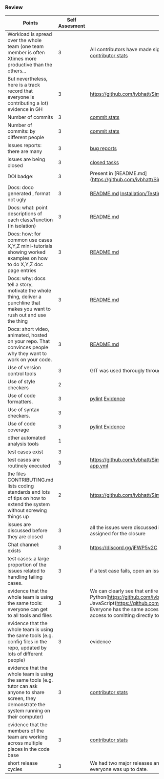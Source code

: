 ### Review
| Points | Self Assesment| Evidence|
| -------------- | ---------- |----------|
| Workload is spread over the whole team (one team member is often Xtimes more productive than the others... | 3 | All contributors have made significant commits in the codebase. [contributor stats](https://github.com/ivbhatt/Simplii/graphs/contributors)|
| But nevertheless, here is a track record that everyone is contributing a lot)	evidence in GH| 3 | https://github.com/ivbhatt/Simplii/pulse |
| Number of commits	| 3 | [commit stats](https://github.com/ivbhatt/Simplii/graphs/commit-activity) |
| Number of commits: by different people | 3 | [commit stats](https://github.com/ivbhatt/Simplii/graphs/commit-activity) |
| Issues reports: there are many | 3 | [bug reports](https://github.com/ivbhatt/Simplii/projects/1?card_filter_query=label%3Abug) |
| issues are being closed |3 | [closed tasks](https://github.com/ivbhatt/Simplii/projects/1?card_filter_query=is%3Aclosed) |
| DOI badge: | 3 | Present in [README.md](https://github.com/ivbhatt/Simplii/blob/main/README.md |
| Docs: doco generated , format not ugly| 3 | [README.md](https://github.com/ivbhatt/Simplii/blob/main/README.md) [Installation/Testing guide](https://github.com/ivbhatt/Simplii/blob/main/Installation.md)|
| Docs: what: point descriptions of each class/function (in isolation)| 3 | [README.md](https://github.com/ivbhatt/Simplii/blob/main/README.md) |
| Docs: how: for common use cases X,Y,Z mini-tutorials showing worked examples on how to do X,Y,Z doc page entries | 3 | [README.md](https://github.com/ivbhatt/Simplii/blob/main/README.md)|
| Docs: why: docs tell a story, motivate the whole thing, deliver a punchline that makes you want to rush out and use the thing	| 3 | [README.md](https://github.com/ivbhatt/Simplii/blob/main/README.md)|
| Docs: short video, animated, hosted on your repo. That convinces people why they want to work on your code.|	3 | [README.md](https://github.com/ivbhatt/Simplii/blob/main/README.md) |
| Use of version control tools| 3 | GIT was used thorougly througout the project |
| Use of style checkers	| 2 | |
| Use of code formatters.| 3 | [pylint](https://github.com/ivbhatt/Simplii/blob/main/.vscode/settings.json) [Evidence](https://github.com/ivbhatt/Simplii/blob/main/docs/lintingEvidence/app.pyLinting.png) |
| Use of syntax checkers.| 3 |  |
| Use of code coverage | 3 | [pylint](https://github.com/ivbhatt/Simplii/blob/main/.vscode/settings.json) [Evidence](https://github.com/ivbhatt/Simplii/blob/main/docs/lintingEvidence/app.pyLinting.png) |
| other automated analysis tools | 1 | |
| test cases exist | 3 |  |
| test cases are routinely executed	| 3 | https://github.com/ivbhatt/Simplii/blob/main/.github/workflows/python-app.yml |
| the files CONTRIBUTING.md lists coding standards and lots of tips on how to extend the system without screwing things up | 2 | https://github.com/ivbhatt/Simplii/blob/main/CONTRIBUTING.md |	
| issues are discussed before they are closed | 3 | all the issues were discussed in a group and then one person was assigned for the closure |
| Chat channel: exists	| 3 | https://discord.gg/jFWP5v2C |
| test cases:.a large proportion of the issues related to handling failing cases. | 3 | if a test case fails, open an issue and fix it |
| evidence that the whole team is using the same tools: everyone can get to all tools and files	| 3 | We can clearly see that entire codebase has been written in Python(https://github.com/ivbhatt/Simplii/search?l=python) and JavaScript(https://github.com/ivbhatt/Simplii/search?l=javascript). Everyone has the same access to the repository and also have equal access to comitting directly to the main branch.|
| evidence that the whole team is using the same tools (e.g. config files in the repo, updated by lots of different people)	| 3 | evidence|
| evidence that the whole team is using the same tools (e.g. tutor can ask anyone to share screen, they demonstrate the system running on their computer)| 3 | [contributor stats](https://github.com/ivbhatt/Simplii/graphs/contributors) |
| evidence that the members of the team are working across multiple places in the code base	| 3 | [contributor stats](https://github.com/ivbhatt/Simplii/graphs/contributors) |
| short release cycles | 3 | We had two major releases and committed the code regularly so that everyone was up to date. |
